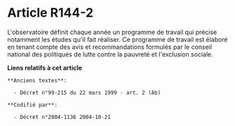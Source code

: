 # Article R144-2

L'observatoire définit chaque année un programme de travail qui précise notamment les études qu'il fait réaliser. Ce
programme de travail est élaboré en tenant compte des avis et recommandations formulés par le conseil national des politiques
de lutte contre la pauvreté et l'exclusion sociale.

**Liens relatifs à cet article**

	**Anciens textes**:

	  - Décret n°99-215 du 22 mars 1999 - art. 2 (Ab)

	**Codifié par**:

	  - Décret n°2004-1136 2004-10-21
